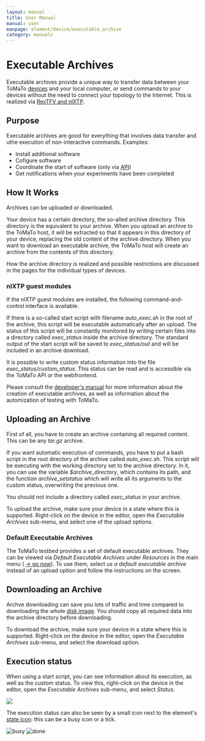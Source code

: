 ```yaml
---
layout: manual
title: User Manual
manual: user
manpage: element/device/executable_archive
category: manuals
---
```


# Executable Archives

Executable archives provide a unique way to transfer data between your ToMaTo [devices](..) and your local computer, or send commands to your devices without the need to connect your topology to the Internet. This is realized via [RexTFV and nlXTP](/about/publications/2014_A_networkless_data_exchange_and_control_mechanism_for_virtual_testbed_devices_TridentCom.pdf).


## Purpose

Executable archives are good for everything that involves data transfer and uthe execution of non-interactive commands. Examples:

* Install additional software
* Cofigure software
* Coordinate the start of software (only via [API](../../api))
* Get notifications when your experiments have been completed


## How It Works

Archives can be uploaded or downloaded.

Your device has a certain directory, the so-alled archive directory. This directory is the equivalent to your archive. When you upload an archive to the ToMaTo host, it will be extracted so that it appears in this directory of your device, replacing the old content of the archive directory. When you want to download an executable archive, the ToMaTo host will create an archive from the contents of this directory.

How the archive directory is realized and possible restrictions are discussed in the pages for the individual types of devices.

### nlXTP guest modules

If the nlXTP guest modules are installed, the following command-and-control interface is available.

If there is a so-called start script with filename _auto\_exec.sh_ in the root of the archive, this script will be executable automatically after an upload. The status of this script will be constantly monitored by writing certain files into a directory called _exec\_status_ inside the archive directory. The standard output of the start script will be saved to _exec\_status/out_ and will be included in an archive download.

It is possible to write custom status information into the file _exec\_status/custom\_status_. This status can be read and is accessible via the ToMaTo API or the webfrontend.

Please consult the [developer's manual](/manuals/dev) for more information about the creation of executable archives, as well as information about the automization of testing with ToMaTo.


## Uploading an Archive

First of all, you have to create an archive containing all required content. This can be any _tar.gz_ archive.

If you want automatic execution of commands, you have to put a bash script in the root directory of the archive called _auto\_exec.sh_. This script will be executing with the working directory set to the archive directory. In it, you can use the variable _$archive\_directory_, which contains its path, and the function _archive\_setstatus_ which will write all its arguments to the custom status, overwriting the previous one.

You should not include a directory called _exec\_status_ in your archive.

To upload the archive, make sure your device in a state where this is supported. Right-click on the device in the editor, open the _Executable Archives_ sub-menu, and select one of the upload options.

### Default Executable Archives

The ToMaTo testbed provides a set of default executable archives. They can be viewed via _Default Executable Archives_ under _Resources_ in the main menu ( [→ go now](https://master.tomato-lab.org/web_resources/executable_archive/)). To use them, select _us a default executable archive_ instead of an upload option and follow the instructions on the screen.

## Downloading an Archive

Archve downloading can save you lots of traffic and time compared to downloading the whole [disk image](../image). You should copy all required data into the archive directory before downloading.

To download the archive, make sure your device in a state where this is supported. Right-click on the device in the editor, open the _Executable Archives_ sub-menu, and select the download option.

## Execution status

When using a start script, you can see information about its execution, as well as the custom status. To view this, right-click on the device in the editor, open the _Executable Archives_ sub-menu, and select _Status_.

![](../../../img/executable_archive_status.png)

The execution status can also be seen by a small icon next to the element's [state icon](../..#state): this can be a busy icon or a tick. 

![busy](../../../img/executable_archive_element_busy.png) ![done](../../../img/executable_archive_element_done.png)
